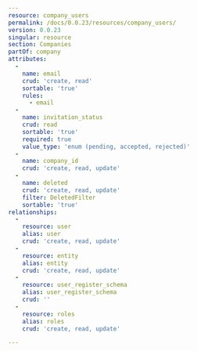 ```yaml
---
resource: company_users
permalink: /docs/0.0.23/resources/company_users/
version: 0.0.23
singular: resource
section: Companies
partOf: company
attributes:
  -
    name: email
    crud: 'create, read'
    sortable: 'true'
    rules:
      - email
  -
    name: invitation_status
    crud: read
    sortable: 'true'
    required: true
    value_type: 'enum (pending, accepted, rejected)'
  -
    name: company_id
    crud: 'create, read, update'
  -
    name: deleted
    crud: 'create, read, update'
    filter: DeletedFilter
    sortable: 'true'
relationships:
  -
    resource: user
    alias: user
    crud: 'create, read, update'
  -
    resource: entity
    alias: entity
    crud: 'create, read, update'
  -
    resource: user_register_schema
    alias: user_register_schema
    crud: ''
  -
    resource: roles
    alias: roles
    crud: 'create, read, update'

---
```

